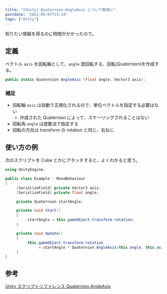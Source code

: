```yaml
---
title: "[Unity] Quaternion.AngleAxis について簡潔に"
postdate: "2022-05-07T15:14"
tags: ["Unity"]
---
```


知りたい情報を得るのに時間がかかったので。

## 定義

ベクトル `axis` を回転軸として、`angle` 度回転する、回転(Quaternion)を作成する。

```cs
public static Quaternion AngleAxis (float angle, Vector3 axis);
```

### 補足

- 回転軸 `axis` は自動で正規化されるので、単位ベクトルを指定する必要はない
  - 作成された Quaternion によって、スケーリングされることはない
- 回転角 `angle` は度数法で指定する
- 回転の方向は transform の rotation と同じ、右ねじ

## 使い方の例

次のスクリプトを Cube とかにアタッチすると、よくわかると思う。

```cs
using UnityEngine;

public class Example : MonoBehaviour
{
     [SerializeField] private Vector3 axis;
     [SerializeField] private float angle;

     private Quaternion startAngle;

     private void Start()
     {
          startAngle = this.gameObject.transform.rotation;
     }

     private void Update()
     {
          this.gameObject.transform.rotation
               = startAngle * Quaternion.AngleAxis(this.angle, this.axis);
     }
}
```

## 参考

[Unity スクリプトリファレンス Quaternion.AngleAxis](https://docs.unity3d.com/ja/current/ScriptReference/Quaternion.AngleAxis.html)
